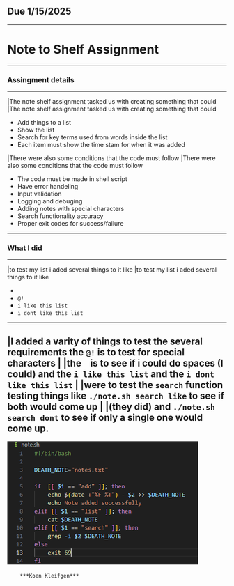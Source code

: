 ## Due 1/15/2025
---
# Note to Shelf Assignment
---
### Assingment details
---
|The note shelf assignment tasked us with creating something that could 
|The note shelf assignment tasked us with creating something that could 
- Add things to a list
- Show the list
- Search for key terms used from words inside the list
- Each item must show the time stam for when it was added

|There were also some conditions that the code must follow
|There were also some conditions that the code must follow

- The code must be made in shell script
- Have error handeling
- Input validation
- Logging and debuging
- Adding notes with special characters
- Search functionality accuracy
- Proper exit codes for success/failure
---
### What I did
---
|to test my list i aded several things to it like 
|to test my list i aded several things to it like 
- ` `
- `@!`
- `i like this list`
- `i dont like this list`
---
|I added a varity of things to test the several requirements the `@!` is to test for special characters 
|
|the ` ` is to see if i could do spaces (I could) and the `i like this list` and the `i dont like this list` 
|
|were to test the `search` function testing things like `./note.sh search like` to see if both would come up 
|
|(they did) and `./note.sh search dont` to see if only a single one would come up.
---
![alt text](image.png)

        ***Koen Kleifgen***